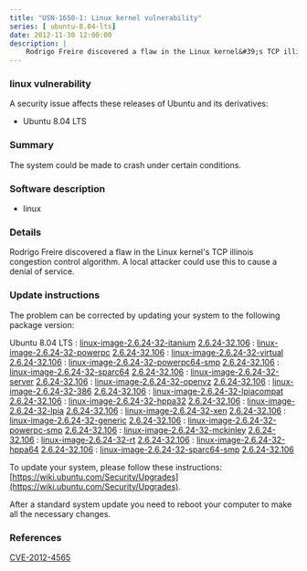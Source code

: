 ```yaml
---
title: "USN-1650-1: Linux kernel vulnerability"
series: [ ubuntu-8.04-lts]
date: 2012-11-30 12:00:00
description: |
    Rodrigo Freire discovered a flaw in the Linux kernel&#39;s TCP illinois congestion control algorithm. A local attacker could use this to cause a denial of service. 
--- 
```

 
 


### linux vulnerability

A security issue affects these releases of Ubuntu and its derivatives:

* Ubuntu 8.04 LTS

### Summary

The system could be made to crash under certain conditions. 

### Software description

* linux 

### Details

Rodrigo Freire discovered a flaw in the Linux kernel&#39;s TCP illinois congestion control algorithm. A local attacker could use this to cause a denial of service. 

### Update instructions

The problem can be corrected by updating your system to the following package version:

Ubuntu 8.04 LTS
 : [linux-image-2.6.24-32-itanium](https://launchpad.net/ubuntu/+source/linux) <span> [2.6.24-32.106](https://launchpad.net/ubuntu/+source/linux/2.6.24-32.106) </span> 
 : [linux-image-2.6.24-32-powerpc](https://launchpad.net/ubuntu/+source/linux) <span> [2.6.24-32.106](https://launchpad.net/ubuntu/+source/linux/2.6.24-32.106) </span> 
 : [linux-image-2.6.24-32-virtual](https://launchpad.net/ubuntu/+source/linux) <span> [2.6.24-32.106](https://launchpad.net/ubuntu/+source/linux/2.6.24-32.106) </span> 
 : [linux-image-2.6.24-32-powerpc64-smp](https://launchpad.net/ubuntu/+source/linux) <span> [2.6.24-32.106](https://launchpad.net/ubuntu/+source/linux/2.6.24-32.106) </span> 
 : [linux-image-2.6.24-32-sparc64](https://launchpad.net/ubuntu/+source/linux) <span> [2.6.24-32.106](https://launchpad.net/ubuntu/+source/linux/2.6.24-32.106) </span> 
 : [linux-image-2.6.24-32-server](https://launchpad.net/ubuntu/+source/linux) <span> [2.6.24-32.106](https://launchpad.net/ubuntu/+source/linux/2.6.24-32.106) </span> 
 : [linux-image-2.6.24-32-openvz](https://launchpad.net/ubuntu/+source/linux) <span> [2.6.24-32.106](https://launchpad.net/ubuntu/+source/linux/2.6.24-32.106) </span> 
 : [linux-image-2.6.24-32-386](https://launchpad.net/ubuntu/+source/linux) <span> [2.6.24-32.106](https://launchpad.net/ubuntu/+source/linux/2.6.24-32.106) </span> 
 : [linux-image-2.6.24-32-lpiacompat](https://launchpad.net/ubuntu/+source/linux) <span> [2.6.24-32.106](https://launchpad.net/ubuntu/+source/linux/2.6.24-32.106) </span> 
 : [linux-image-2.6.24-32-hppa32](https://launchpad.net/ubuntu/+source/linux) <span> [2.6.24-32.106](https://launchpad.net/ubuntu/+source/linux/2.6.24-32.106) </span> 
 : [linux-image-2.6.24-32-lpia](https://launchpad.net/ubuntu/+source/linux) <span> [2.6.24-32.106](https://launchpad.net/ubuntu/+source/linux/2.6.24-32.106) </span> 
 : [linux-image-2.6.24-32-xen](https://launchpad.net/ubuntu/+source/linux) <span> [2.6.24-32.106](https://launchpad.net/ubuntu/+source/linux/2.6.24-32.106) </span> 
 : [linux-image-2.6.24-32-generic](https://launchpad.net/ubuntu/+source/linux) <span> [2.6.24-32.106](https://launchpad.net/ubuntu/+source/linux/2.6.24-32.106) </span> 
 : [linux-image-2.6.24-32-powerpc-smp](https://launchpad.net/ubuntu/+source/linux) <span> [2.6.24-32.106](https://launchpad.net/ubuntu/+source/linux/2.6.24-32.106) </span> 
 : [linux-image-2.6.24-32-mckinley](https://launchpad.net/ubuntu/+source/linux) <span> [2.6.24-32.106](https://launchpad.net/ubuntu/+source/linux/2.6.24-32.106) </span> 
 : [linux-image-2.6.24-32-rt](https://launchpad.net/ubuntu/+source/linux) <span> [2.6.24-32.106](https://launchpad.net/ubuntu/+source/linux/2.6.24-32.106) </span> 
 : [linux-image-2.6.24-32-hppa64](https://launchpad.net/ubuntu/+source/linux) <span> [2.6.24-32.106](https://launchpad.net/ubuntu/+source/linux/2.6.24-32.106) </span> 
 : [linux-image-2.6.24-32-sparc64-smp](https://launchpad.net/ubuntu/+source/linux) <span> [2.6.24-32.106](https://launchpad.net/ubuntu/+source/linux/2.6.24-32.106) </span> 

To update your system, please follow these instructions: [https://wiki.ubuntu.com/Security/Upgrades](https://wiki.ubuntu.com/Security/Upgrades).

After a standard system update you need to reboot your computer to make all the necessary changes. 

### References

 
 [CVE-2012-4565](http://people.ubuntu.com/~ubuntu-security/cve/CVE-2012-4565)
 

